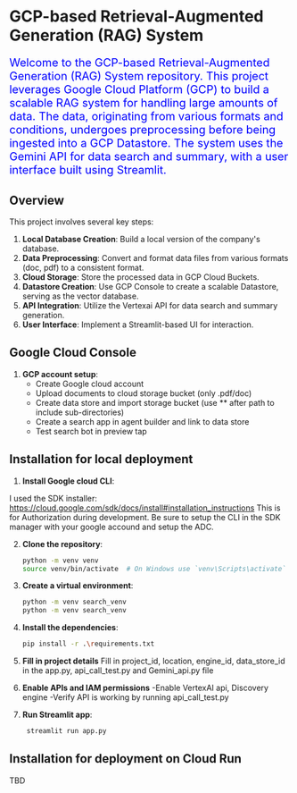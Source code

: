 # GCP-based Retrieval-Augmented Generation (RAG) System

<p style="color:blue; font-size:20px;">Welcome to the GCP-based Retrieval-Augmented Generation (RAG) System repository. This project leverages Google Cloud Platform (GCP) to build a scalable RAG system for handling large amounts of data. The data, originating from various formats and conditions, undergoes preprocessing before being ingested into a GCP Datastore. The system uses the Gemini API for data search and summary, with a user interface built using Streamlit.</p>

## Overview

This project involves several key steps:

1. **Local Database Creation**: Build a local version of the company's database.
2. **Data Preprocessing**: Convert and format data files from various formats (doc, pdf) to a consistent format.
3. **Cloud Storage**: Store the processed data in GCP Cloud Buckets.
4. **Datastore Creation**: Use GCP Console to create a scalable Datastore, serving as the vector database.
5. **API Integration**: Utilize the Vertexai API for data search and summary generation.
6. **User Interface**: Implement a Streamlit-based UI for interaction.


## Google Cloud Console

1. **GCP account setup**:
   - Create Google cloud account
   - Upload documents to cloud storage bucket (only .pdf/doc)
   - Create data store and import storage bucket (use ** after path to include sub-directories)
   - Create a search app in agent builder and link to data store
   - Test search bot in preview tap

## Installation for local deployment 

1. **Install Google cloud CLI**:

I used the SDK installer: https://cloud.google.com/sdk/docs/install#installation_instructions
This is for Authorization during development. Be sure to setup the CLI in the SDK manager with your google accound and setup the ADC. 

2. **Clone the repository**:

    ```sh
    python -m venv venv
    source venv/bin/activate  # On Windows use `venv\Scripts\activate`
    ```

4. **Create a virtual environment**:
    ```sh
    python -m venv search_venv   
    python -m venv search_venv   
    ```

6. **Install the dependencies**:

    ```sh
    pip install -r .\requirements.txt
    ```
7. **Fill in project details**
Fill in project_id, location, engine_id, data_store_id in the app.py, api_call_test.py and Gemini_api.py file

6. **Enable APIs and IAM permissions**
-Enable VertexAI api, Discovery engine
-Verify API is working by running api_call_test.py

7. **Run Streamlit app**:
   ```sh
    streamlit run app.py
    ```
## Installation for deployment on Cloud Run

TBD




